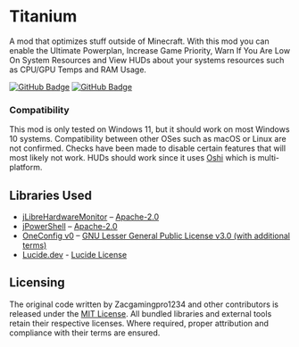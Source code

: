 # Titanium
A mod that optimizes stuff outside of Minecraft. With this mod you can enable the Ultimate Powerplan, Increase Game Priority, Warn If You Are Low On System Resources and View HUDs about your systems resources such as CPU/GPU Temps and RAM Usage.

[![GitHub Badge](https://badger-api-staging.worldwidepixel.ca/cozy?gradientStart=057D00&gradientEnd=043000&lineOne=Also%20On&lineTwo=Modrinth!&colourOne=E8E8E8&colourTwo=FFFFFF&iconUrl=https://create-garnished.github.io/images/addons/launcher/modrinth.png)](https://modrinth.com/mod/titaniumod)
[![GitHub Badge](https://badger-api-staging.worldwidepixel.ca/cozy?gradientStart=181F29&gradientEnd=0F131A&lineOne=Also%20On&lineTwo=Github!&colourOne=E8E8E8&colourTwo=FFFFFF&iconUrl=https://raw.githubusercontent.com/rdimascio/icons/master/icons/light/github.svg)](https://github.com/Zacgamingpro1234/Titanium)

### Compatibility
This mod is only tested on Windows 11, but it should work on most Windows 10 systems. Compatibility between other OSes such as macOS or Linux are not confirmed. Checks have been made to disable certain features that will most likely not work. HUDs should work since it uses [Oshi](https://github.com/oshi/oshi) which is multi-platform.

## Libraries Used
- [jLibreHardwareMonitor](https://github.com/pandalxb/jLibreHardwareMonitor) – [Apache-2.0](https://github.com/pandalxb/jLibreHardwareMonitor?tab=Apache-2.0-1-ov-file#readme)  
- [jPowerShell](https://github.com/pandalxb/jPowerShell) – [Apache-2.0](https://github.com/pandalxb/jPowerShell?tab=Apache-2.0-1-ov-file#readme)  
- [OneConfig v0](https://github.com/Polyfrost/OneConfig/tree/develop-v0) – [GNU Lesser General Public License v3.0 (with additional terms)](https://github.com/Polyfrost/OneConfig/blob/develop-v0/LICENSE)  
- [Lucide.dev](https://lucide.dev/) - [Lucide License](https://lucide.dev/license)

## Licensing
The original code written by Zacgamingpro1234 and other contributors is released under the [MIT License](https://github.com/Zacgamingpro1234/Titanium/tree/main?tab=MIT-1-ov-file). All bundled libraries and external tools retain their respective licenses. Where required, proper attribution and compliance with their terms are ensured.
